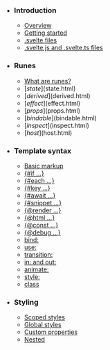 -   ### Introduction
    
    -   [Overview](overview.html)
    -   [Getting started](getting-started.html)
    -   [.svelte files](svelte-files.html)
    -   [.svelte.js and .svelte.ts files](svelte-js-files.html)
-   ### Runes
    
    -   [What are runes?](what-are-runes.html)
    -   [$state]($state.html)
    -   [$derived]($derived.html)
    -   [$effect]($effect.html)
    -   [$props]($props.html)
    -   [$bindable]($bindable.html)
    -   [$inspect]($inspect.html)
    -   [$host]($host.html)
-   ### Template syntax
    
    -   [Basic markup](basic-markup.html)
    -   [{#if ...}](if.html)
    -   [{#each ...}](each.html)
    -   [{#key ...}](key.html)
    -   [{#await ...}](await.html)
    -   [{#snippet ...}](snippet.html)
    -   [{@render ...}](@render.html)
    -   [{@html ...}](@html.html)
    -   [{@const ...}](@const.html)
    -   [{@debug ...}](@debug.html)
    -   [bind:](bind.html)
    -   [use:](use.html)
    -   [transition:](transition.html)
    -   [in: and out:](in-and-out.html)
    -   [animate:](animate.html)
    -   [style:](style.html)
    -   [class](class.html)
-   ### Styling
    
    -   [Scoped styles](scoped-styles.html)
    -   [Global styles](global-styles.html)
    -   [Custom properties](custom-properties.html)
    -   [Nested <style> elements](nested-style-elements.html)
-   ### Special elements
    
    -   [<svelte:boundary>](svelte-boundary.html)
    -   [<svelte:window>](svelte-window.html)
    -   [<svelte:document>](svelte-document.html)
    -   [<svelte:body>](svelte-body.html)
    -   [<svelte:head>](svelte-head.html)
    -   [<svelte:element>](svelte-element.html)
    -   [<svelte:options>](svelte-options.html)
-   ### Runtime
    
    -   [Stores](stores.html)
    -   [Context](context.html)
    -   [Lifecycle hooks](lifecycle-hooks.html)
    -   [Imperative component API](imperative-component-api.html)
-   ### Misc
    
    -   [Testing](testing.html)
    -   [TypeScript](typescript.html)
    -   [Custom elements](custom-elements.html)
    -   [Svelte 4 migration guide](v4-migration-guide.html)
    -   [Svelte 5 migration guide](v5-migration-guide.html)
    -   [Frequently asked questions](faq.html)
-   ### Reference
    
    -   [svelte](svelte.html)
    -   [svelte/action](svelte-action.html)
    -   [svelte/animate](svelte-animate.html)
    -   [svelte/compiler](svelte-compiler.html)
    -   [svelte/easing](svelte-easing.html)
    -   [svelte/events](svelte-events.html)
    -   [svelte/legacy](svelte-legacy.html)
    -   [svelte/motion](svelte-motion.html)
    -   [svelte/reactivity/window](svelte-reactivity-window.html)
    -   [svelte/reactivity](svelte-reactivity.html)
    -   [svelte/server](svelte-server.html)
    -   [svelte/store](svelte-store.html)
    -   [svelte/transition](svelte-transition.html)
    -   [Compiler errors](compiler-errors.html)
    -   [Compiler warnings](compiler-warnings.html)
    -   [Runtime errors](runtime-errors.html)
    -   [Runtime warnings](runtime-warnings.html)
-   ### Legacy APIs
    
    -   [Overview](legacy-overview.html)
    -   [Reactive let/var declarations](legacy-let.html)
    -   [Reactive $: statements](legacy-reactive-assignments.html)
    -   [export let](legacy-export-let.html)
    -   [$$props and $$restProps](legacy-$$props-and-$$restProps.html)
    -   [on:](legacy-on.html)
    -   [<slot>](legacy-slots.html)
    -   [$$slots](legacy-$$slots.html)
    -   [<svelte:fragment>](legacy-svelte-fragment.html)
    -   [<svelte:component>](legacy-svelte-component.html)
    -   [<svelte:self>](legacy-svelte-self.html)
    -   [Imperative component API](legacy-component-api.html)

SvelteTemplate syntax

# Basic markup

### On this page

-   [Basic markup](basic-markup.html)
-   [Tags](basic-markup.html#Tags)
-   [Element attributes](basic-markup.html#Element-attributes)
-   [Component props](basic-markup.html#Component-props)
-   [Events](basic-markup.html#Events)
-   [Text expressions](basic-markup.html#Text-expressions)
-   [Comments](basic-markup.html#Comments)

Markup inside a Svelte component can be thought of as HTML++.

## Tags[](basic-markup.html#Tags)

A lowercase tag, like `<div>`, denotes a regular HTML element. A capitalised tag or a tag that uses dot notation, such as `<Widget>` or `<my.stuff>`, indicates a *component*.

<script>
	import Widget from './Widget.svelte';
</script>
<div>
	<Widget />
</div>

## Element attributes[](basic-markup.html#Element-attributes)

By default, attributes work exactly like their HTML counterparts.

<div class="foo">
	<button disabled>can't touch this</button>
</div>

As in HTML, values may be unquoted.

<input type=checkbox />

Attribute values can contain JavaScript expressions.

<a href="page/{p}">page {p}</a>

Or they can *be* JavaScript expressions.

<button disabled={!clickable}>...</button>

Boolean attributes are included on the element if their value is [truthy](https://developer.mozilla.org/en-US/docs/Glossary/Truthy) and excluded if it’s [falsy](https://developer.mozilla.org/en-US/docs/Glossary/Falsy).

All other attributes are included unless their value is [nullish](https://developer.mozilla.org/en-US/docs/Glossary/Nullish) (`null` or `undefined`).

<input required={false} placeholder="This input field is not required" />
<div title={null}>This div has no title attribute</div>

> Quoting a singular expression does not affect how the value is parsed, but in Svelte 6 it will cause the value to be coerced to a string:
> 
> <button disabled="{number !== 42}">...</button>

When the attribute name and value match (`name={name}`), they can be replaced with `{name}`.

<button {disabled}>...</button>
<!-- equivalent to
<button disabled={disabled}>...</button>
-->

## Component props[](basic-markup.html#Component-props)

By convention, values passed to components are referred to as *properties* or *props* rather than *attributes*, which are a feature of the DOM.

As with elements, `name={name}` can be replaced with the `{name}` shorthand.

<Widget foo={bar} answer={42} text="hello" />

*Spread attributes* allow many attributes or properties to be passed to an element or component at once.

An element or component can have multiple spread attributes, interspersed with regular ones.

<Widget {...things} />

## Events[](basic-markup.html#Events)

Listening to DOM events is possible by adding attributes to the element that start with `on`. For example, to listen to the `click` event, add the `onclick` attribute to a button:

<button onclick={() => console.log('clicked')}>click me</button>

Event attributes are case sensitive. `onclick` listens to the `click` event, `onClick` listens to the `Click` event, which is different. This ensures you can listen to custom events that have uppercase characters in them.

Because events are just attributes, the same rules as for attributes apply:

-   you can use the shorthand form: `<button {onclick}>click me</button>`
-   you can spread them: `<button {...thisSpreadContainsEventAttributes}>click me</button>`

Timing-wise, event attributes always fire after events from bindings (e.g. `oninput` always fires after an update to `bind:value`). Under the hood, some event handlers are attached directly with `addEventListener`, while others are *delegated*.

When using `ontouchstart` and `ontouchmove` event attributes, the handlers are [passive](https://developer.mozilla.org/en-US/docs/Web/API/EventTarget/addEventListener#using_passive_listeners) for better performance. This greatly improves responsiveness by allowing the browser to scroll the document immediately, rather than waiting to see if the event handler calls `event.preventDefault()`.

In the very rare cases that you need to prevent these event defaults, you should use [`on`](svelte-events.html#on) instead (for example inside an action).

### Event delegation[](basic-markup.html#Events-Event-delegation)

To reduce memory footprint and increase performance, Svelte uses a technique called event delegation. This means that for certain events — see the list below — a single event listener at the application root takes responsibility for running any handlers on the event’s path.

There are a few gotchas to be aware of:

-   when you manually dispatch an event with a delegated listener, make sure to set the `{ bubbles: true }` option or it won’t reach the application root
-   when using `addEventListener` directly, avoid calling `stopPropagation` or the event won’t reach the application root and handlers won’t be invoked. Similarly, handlers added manually inside the application root will run *before* handlers added declaratively deeper in the DOM (with e.g. `onclick={...}`), in both capturing and bubbling phases. For these reasons it’s better to use the `on` function imported from `svelte/events` rather than `addEventListener`, as it will ensure that order is preserved and `stopPropagation` is handled correctly.

The following event handlers are delegated:

-   `beforeinput`
-   `click`
-   `change`
-   `dblclick`
-   `contextmenu`
-   `focusin`
-   `focusout`
-   `input`
-   `keydown`
-   `keyup`
-   `mousedown`
-   `mousemove`
-   `mouseout`
-   `mouseover`
-   `mouseup`
-   `pointerdown`
-   `pointermove`
-   `pointerout`
-   `pointerover`
-   `pointerup`
-   `touchend`
-   `touchmove`
-   `touchstart`

## Text expressions[](basic-markup.html#Text-expressions)

A JavaScript expression can be included as text by surrounding it with curly braces.

{expression}

Curly braces can be included in a Svelte template by using their [HTML entity](https://developer.mozilla.org/docs/Glossary/Entity) strings: `&lbrace;`, `&lcub;`, or `&#123;` for `{` and `&rbrace;`, `&rcub;`, or `&#125;` for `}`.

If you’re using a regular expression (`RegExp`) [literal notation](https://developer.mozilla.org/en-US/docs/Web/JavaScript/Reference/Global_Objects/RegExp#literal_notation_and_constructor), you’ll need to wrap it in parentheses.

<h1>Hello {name}!</h1>
<p>{a} + {b} = {a + b}.</p>
<div>{(/^[A-Za-z ]+$/).test(value) ? x : y}</div>

The expression will be stringified and escaped to prevent code injections. If you want to render HTML, use the `{@html}` tag instead.

{@html potentiallyUnsafeHtmlString}

> Make sure that you either escape the passed string or only populate it with values that are under your control in order to prevent [XSS attacks](https://owasp.org/www-community/attacks/xss/)

## Comments[](basic-markup.html#Comments)

You can use HTML comments inside components.

<!-- this is a comment! --><h1>Hello world</h1>

Comments beginning with `svelte-ignore` disable warnings for the next block of markup. Usually, these are accessibility warnings; make sure that you’re disabling them for a good reason.

<!-- svelte-ignore a11y_autofocus -->
<input bind:value={name} autofocus />

You can add a special comment starting with `@component` that will show up when hovering over the component name in other files.

<!--
@component
- You can use markdown here.
- You can also use code blocks here.
- Usage:
  ```html
  <Main name="Arethra">
  ```
-->
<script>
	let { name } = $props();
</script>
<main>
	<h1>
		Hello, {name}
	</h1>
</main>

[Edit this page on GitHub](https://github.com/sveltejs/svelte/edit/main/documentation/docs/03-template-syntax/01-basic-markup.md)

previous next

[$host]($host.html) [{#if ...}](if.html)